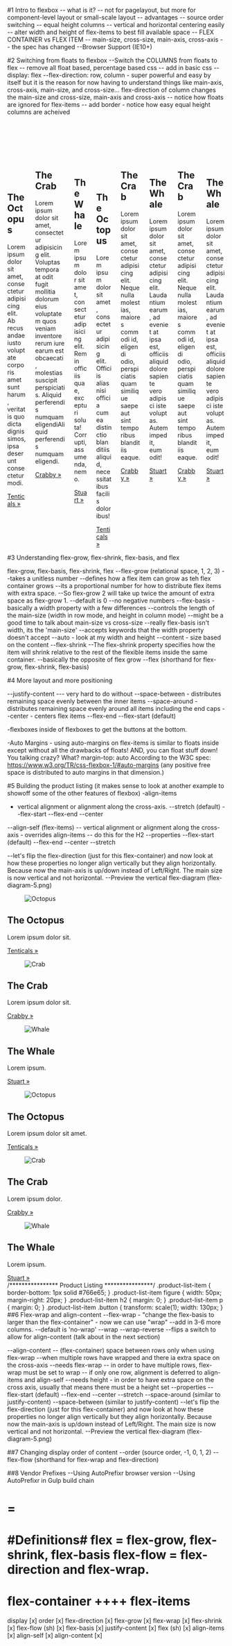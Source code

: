 #1 Intro to flexbox
-- what is it?
-- not for pagelayout, but more for component-level layout or small-scale layout
-- advantages
    -- source order switching
    -- equal height columns
    -- vertical and horizontal centering easily
    -- alter width and height of flex-items to best fill available space
-- FLEX CONTAINER vs FLEX ITEM
-- main-size, cross-size, main-axis, cross-axis
-- the spec has changed
--Browser Support (IE10+)

#2 Switching from floats to flexbox
--Switch the COLUMNS from floats to flex
-- remove all float based, percentage based css
-- add in basic css
-- display: flex
--flex-direction: row, column - super powerful and easy by itself but it is the reason for now having to understand things like main-axis, cross-axis, main-size, and cross-size...  flex-direction of column changes the main-size and cross-size, main-axis and cross-axis
-- notice how floats are ignored for flex-items
-- add border - notice how easy equal height columns are acheived

<section class="secondary-section grouping">
    <div class="wrapper columns">
        <div class="column">
            <figure>
                <img src="images/octopus-icon.png" alt="Octopus">
            </figure>
            <h2>The Octopus</h2>
            <p>Lorem ipsum dolor sit amet, consectetur adipisicing elit. Ab recusandae iusto voluptate corporis amet sunt harum, veritatis quo dicta dignissimos, ipsa deserunt consectetur modi.</p>
            <a href="#" class="button">Tenticals &raquo;</a>
        </div>
        <div class="column">
            <figure>
                <img src="images/crab-icon.png" alt="Crab">
            </figure>
            <h2>The Crab</h2>
            <p>Lorem ipsum dolor sit amet, consectetur adipisicing elit. Voluptas tempora at odit fugit mollitia dolorum eius voluptatem quos veniam inventore rerum iure earum est obcaecati, molestias suscipit perspiciatis. Aliquid perferendis numquam eligendiAliquid perferendis numquam eligendi.</p>
            <a href="#" class="button">Crabby &raquo;</a>
        </div>
        <div class="column editors-pick">
            <figure><img src="images/whale-icon.png" alt="Whale"></figure>
            <h2>The Whale</h2>
            <p>Lorem ipsum dolor sit amet, consectetur adipisicing elit. Rem in officiis quae, excepturi soluta! Corrupti, assumenda, nemo.</p>
            <a href="#" class="button">Stuart &raquo;</a>
        </div>
        <div class="column">
            <figure>
                <img src="images/octopus-icon.png" alt="Octopus">
            </figure>
            <h2>The Octopus</h2>
            <p>Lorem ipsum dolor sit amet, consectetur adipisicing elit. Officiis alias nisi officia cum ea distinctio blanditiis aliquid, necessitatibus facilis doloribus!</p>
            <a href="#" class="button">Tenticals &raquo;</a>
        </div>
        <div class="column">
            <figure>
                <img src="images/crab-icon.png" alt="Crab">
            </figure>
            <h2>The Crab</h2>
            <p>Lorem ipsum dolor sit amet, consectetur adipisicing elit. Neque nulla molestias, maiores commodi id, eligendi odio, perspiciatis quam similique saepe aut sint temporibus blanditiis eaque.</p>
            <a href="#" class="button">Crabby &raquo;</a>
        </div>
        <div class="column">
            <figure><img src="images/whale-icon.png" alt="Whale"></figure>
            <h2>The Whale</h2>
            <p>Lorem ipsum dolor sit amet, consectetur adipisicing elit. Laudantium earum, ad eveniet at ipsa est, officiis aliquid dolore sapiente vero adipisci iste voluptas. Autem impedit, eum odit! </p>
            <a href="#" class="button">Stuart &raquo;</a>
        </div>
        <div class="column">
            <figure>
                <img src="images/crab-icon.png" alt="Crab">
            </figure>
            <h2>The Crab</h2>
            <p>Lorem ipsum dolor sit amet, consectetur adipisicing elit. Neque nulla molestias, maiores commodi id, eligendi odio, perspiciatis quam similique saepe aut sint temporibus blanditiis eaque.</p>
            <a href="#" class="button">Crabby &raquo;</a>
        </div>
        <div class="column">
            <figure><img src="images/whale-icon.png" alt="Whale"></figure>
            <h2>The Whale</h2>
            <p>Lorem ipsum dolor sit amet, consectetur adipisicing elit. Laudantium earum, ad eveniet at ipsa est, officiis aliquid dolore sapiente vero adipisci iste voluptas. Autem impedit, eum odit! </p>
            <a href="#" class="button">Stuart &raquo;</a>
        </div>
    </div><!-- end wrapper -->
</section>

#3 Understanding flex-grow, flex-shrink, flex-basis, and flex

flex-grow, flex-basis, flex-shrink, flex
--flex-grow (relational space, 1, 2, 3)
    --takes a unitless number
    --defines how a flex item can grow as teh flex container grows
    --its a proportional number for how to distribute flex items with extra space. 
    --So flex-grow 2 will take up twice the amount of extra space as flex-grow 1.
    --default is 0
    --no negative numbers
--flex-basis - basically a width property with a few differences
    --controls the length of the main-size (width in row mode, and height in column mode)
    --might be a good time to talk about main-size vs cross-size
        --really flex-basis isn't width, its the 'main-size'
    --accepts keywords that the width property doesn't accept 
        --auto - look at my width and height
        --content - size based on the content
--flex-shrink 
    --The flex-shrink property specifies how the item will shrink relative to the rest of the flexible items inside the same container.
    --basically the opposite of flex grow
--flex (shorthand for flex-grow, flex-shrink, flex-basis)


#4 More layout and more positioning

--justify-content --- very hard to do without 
    --space-between - distributes remaining space evenly between the inner items
    --space-around - distributes remaining space evenly around all items including the end caps
    --center - centers flex items
    --flex-end
    --flex-start (default)

-flexboxes inside of flexboxes to get the buttons at the bottom.

-Auto Margins - using auto-margins on flex-items is similar to floats inside except without all the drawbacks of floats! AND, you can float stuff down! You talking crazy? What? margin-top: auto According to the W3C spec: https://www.w3.org/TR/css-flexbox-1/#auto-margins (any positive free space is distributed to auto margins in that dimension.)




#5 Building the product listing
(it makes sense to look at another example to showoff some of the other features of flexbox)
-align-items
 - vertical alignment or alignment along the cross-axis. 
    --stretch (default)
    --flex-start
    --flex-end
    --center

--align-self (flex-items) 
    -- vertical alignment or alignment along the cross-axis - overrides align-items
    -- do this for the H2
    --properties
        --flex-start (default)
        --flex-end
        --center
        --stretch

--let's flip the flex-direction (just for this flex-container) and now look at how these properties no longer align vertically but they align horizontally. Because now the main-axis is up/down instead of Left/Right. The main size is now vertical and not horizontal. 
--Preview the vertical flex-diagram (flex-diagram-5.png)

<!-- 
===============
Product Listing
===============
-->
<section class="secondary-section grouping">
    <div class="wrapper produce-list">
        <div class="product-list-item">
            <figure>
                <img src="images/octopus-icon.svg" alt="Octopus">
            </figure>
            <h2>The Octopus</h2>
            <p>Lorem ipsum dolor sit.</p>
            <a href="#" class="button">Tenticals &raquo;</a>
        </div>
        <div class="product-list-item">
            <figure>
                <img src="images/crab-icon.svg" alt="Crab">
            </figure>
            <h2>The Crab</h2>
            <p>Lorem ipsum dolor sit.</p>
            <a href="#" class="button">Crabby &raquo;</a>
        </div>
        <div class="product-list-item">
            <figure><img src="images/whale-icon.svg" alt="Whale"></figure>
            <h2>The Whale</h2>
            <p>Lorem ipsum.</p>
            <a href="#" class="button">Stuart &raquo;</a>
        </div>
        <div class="product-list-item">
            <figure>
                <img src="images/octopus-icon.svg" alt="Octopus">
            </figure>
            <h2>The Octopus</h2>
            <p>Lorem ipsum dolor sit amet.</p>
            <a href="#" class="button">Tenticals &raquo;</a>
        </div>
        <div class="product-list-item">
            <figure>
                <img src="images/crab-icon.svg" alt="Crab">
            </figure>
            <h2>The Crab</h2>
            <p>Lorem ipsum dolor.</p>
            <a href="#" class="button">Crabby &raquo;</a>
        </div>
        <div class="product-list-item">
            <figure><img src="images/whale-icon.svg" alt="Whale"></figure>
            <h2>The Whale</h2>
            <p>Lorem ipsum.</p>
            <a href="#" class="button">Stuart &raquo;</a>
        </div>
    </div><!-- end wrapper -->
</section>
/****************
Product Listing
****************/
.product-list-item {
  border-bottom: 1px solid #766e65;
}
.product-list-item figure {
  width: 50px;
  margin-right: 20px;
}
.product-list-item h2 {
  margin: 0;
}
.product-list-item p {
  margin: 0;
}
.product-list-item .button {
  transform: scale(1);
  width: 130px;
}
##6 Flex-wrap and align-content
--flex-wrap - "change the flex-basis to larger than the flex-container" - now we can use "wrap"
    --add in 3-6 more columns.
    --default is 'no-wrap'
    --wrap
    --wrap-reverse
    --flips a switch to allow for align-content (talk about in the next section)

--align-content -- (flex-container) space between rows only when using flex-wrap
    --when multiple rows have wrapped and there ia extra space on the cross-axis
    --needs flex-wrap 
        -- in order to have multiple rows, flex-wrap must be set to wrap
        -- if only one row, alignment is deferred to align-items and align-self
    --needs height - in order to have extra space on the cross axis, usually that means there must be a height set
    --properties
        --flex-start (default)
        --flex-end
        --center
        --stretch
        --space-around (similar to justify-content)
        --space-between (similar to justify-content)
--let's flip the flex-direction (just for this flex-container) and now look at how these properties no longer align vertically but they align horizontally. Because now the main-axis is up/down instead of Left/Right. The main size is now vertical and not horizontal. 
--Preview the vertical flex-diagram (flex-diagram-5.png)


##7 Changing display order of content
--order (source order, -1, 0, 1, 2)
--flex-flow (shorthand for flex-wrap and flex-direction)


##8 Vendor Prefixes
--Using AutoPrefixr browser version
--Using AutoPrefixr in Gulp build chain






=
======
#Definitions#
flex = flex-grow, flex-shrink, flex-basis
flex-flow = flex-direction and flex-wrap.
=======

flex-container           ++++             flex-items
=====================================================
display           [x]                      order       [x] 
flex-direction    [x]                      flex-grow   [x]
flex-wrap         [x]                      flex-shrink [x]
flex-flow (sh)    [x]                      flex-basis  [x]
justify-content   [x]                      flex (sh)   [x]
align-items       [x]                      align-self  [x]
align-content     [x]                      
